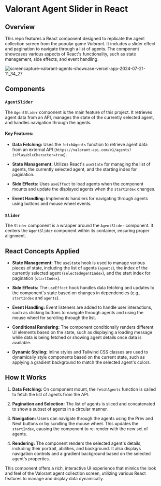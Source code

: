 # Valorant Agent Slider in React

## Overview

This repo features a React component designed to replicate the agent collection screen from the popular game *Valorant*. It includes a slider effect and pagination to navigate through a list of agents. The component showcases various aspects of React's functionality, such as state management, side effects, and event handling.

![screencapture-valorant-agents-showcase-vercel-app-2024-07-21-11_34_27](https://github.com/user-attachments/assets/7165e340-d6c8-4fca-8ff7-0c01fdfa9089)

## Components

### `AgentSlider`

The `AgentSlider` component is the main feature of this project. It retrieves agent data from an API, manages the state of the currently selected agent, and handles navigation through the agents.

#### Key Features:
- **Data Fetching:** Uses the `fetchAgents` function to retrieve agent data from an external API (`https://valorant-api.com/v1/agents?isPlayableCharacter=true`).

- **State Management:** Utilizes React's `useState` for managing the list of agents, the currently selected agent, and the starting index for pagination.

- **Side Effects:** Uses `useEffect` to load agents when the component mounts and update the displayed agents when the `startIndex` changes.

- **Event Handling:** Implements handlers for navigating through agents using buttons and mouse wheel events.

### `Slider`

The `Slider` component is a wrapper around the `AgentSlider` component. It centers the `AgentSlider` component within its container, ensuring proper alignment.

## React Concepts Applied

- **State Management:** The `useState` hook is used to manage various pieces of state, including the list of agents (`agents`), the index of the currently selected agent (`selectedAgentIndex`), and the start index for pagination (`startIndex`).

- **Side Effects:** The `useEffect` hook handles data fetching and updates to the component's state based on changes in dependencies (e.g., `startIndex` and `agents`).

- **Event Handling:** Event listeners are added to handle user interactions, such as clicking buttons to navigate through agents and using the mouse wheel for scrolling through the list.

- **Conditional Rendering:** The component conditionally renders different UI elements based on the state, such as displaying a loading message while data is being fetched or showing agent details once data is available.

- **Dynamic Styling:** Inline styles and Tailwind CSS classes are used to dynamically style components based on the current state, such as applying a gradient background to match the selected agent's colors.

## How It Works

1. **Data Fetching:** On component mount, the `fetchAgents` function is called to fetch the list of agents from the API.
2. **Pagination and Selection:** The list of agents is sliced and concatenated to show a subset of agents in a circular manner. 

3. **Navigation:** Users can navigate through the agents using the Prev and Next buttons or by scrolling the mouse wheel. This updates the `startIndex`, causing the component to re-render with the new set of agents.

4. **Rendering:** The component renders the selected agent's details, including their portrait, abilities, and background. It also displays navigation controls and a gradient background based on the selected agent's properties.

This component offers a rich, interactive UI experience that mimics the look and feel of the Valorant agent collection screen, utilizing various React features to manage and display data dynamically.

